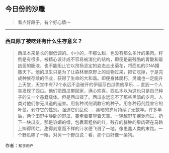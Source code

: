 ## 今日份的沙雕

> 看点好段子，有个好心情～


 
---

### 西瓜除了被吃还有什么生存意义？

> 西瓜本来是长的很低调的。小小的，不那么甜，也没有那么多汁的果肉。籽倒是有很多。被精心设计成不容易被消化的结构，即便是最残酷的胃酸和最凶恶的肠液，也不能阻止它以昂扬坚定的姿态走出菊花，将西瓜的DNA播撒天下。他的瓜生只是为了让森林里原野上的动物过来，把它吃掉，于是完成种族存续的伟业，获得了生命的大和谐。即便身体腐朽，灵魂也一定能升上天堂，天堂中有72个永远不会破开的伊丽莎白瓜供他享乐……直到一个人类发现了西瓜。他们把西瓜带回家，满心欢喜。西瓜本以为这也只是自己种子的又一个愚蠢载体。但是西瓜错了。西瓜永远忘不了那些黑暗的岁月。人类对他们惨无瓜道的迫害。用各种试剂调教它的种子。用各种药剂戕害它的叶蔓。剥夺它的性别。强迫它们乱伦……黑暗的岁月持续了无数年。许多年后，两个田野中静卧的野瓜，蔓牵着蔓望着天空。一辆越野车疾驰而过，扔下一块瓜皮。那是谄媚的绿，包裹着粗俗的红，残存的臃肿的果肉砸在马路上摔得稀烂，甜得刻意而不祥的汁水便飞溅了一地，像愚蠢人类的末路。一个野瓜瞟了一眼，对另一个野瓜说：看，那个瓜好像一条狗。


作者：`知乎用户`